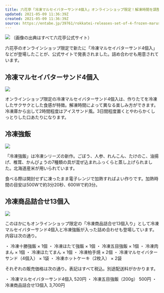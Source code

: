 ```yaml
---
title: 六花亭「冷凍マルセイバターサンド4個入」オンラインショップ限定！解凍時間を調整してアイスサンド風にも楽しめちゃう？
updated: 2021-05-09 11:36:39Z
created: 2021-05-09 11:36:39Z
source: https://entabe.jp/39761/rokkatei-releases-set-of-4-frozen-marusei-butter-sand
---
```


![](https://image.entabe.jp/upload/20210507/images/rokkatei0_1.jpg)
（画像の出典はすべて六花亭公式サイト）

六花亭のオンラインショップ限定で新たに「冷凍マルセイバターサンド4個入」などが登場したことが、公式サイトで発表されました。詰め合わせも用意されています。

##  冷凍マルセイバターサンド4個入

![](https://image.entabe.jp/upload/20210507/images/rokkatei1.jpg)

オンラインショップ限定の冷凍マルセイバターサンド4個入は、作りたてを冷凍したサクサクとした食感が特徴。解凍時間によって異なる楽しみ方ができます。冷凍庫から出して2時間程度はアイスサンド風。3日間程度置くとやわらかくしっとりした口あたりになります。

##  冷凍強飯

![](https://image.entabe.jp/upload/20210507/images/rokkatei2.jpg)

「冷凍強飯」は冷凍シリーズの新作。ごぼう、人参、れんこん、たけのこ、油揚げ、椎茸、かんぴょうの7種類の具が混ぜ込まれふっくらと蒸し上げられました。北海道産米が用いられています。

食べる際は開封せずに凍ったまま電子レンジで加熱すればよい作りです。加熱時間の目安は500Wで約3分20秒、600Wで約3分。

##  冷凍商品詰合せ13個入

![](https://image.entabe.jp/upload/20210507/images/rokkatei3.jpg)

このほかにもオンラインショップ限定の「冷凍商品詰合せ13個入り」として冷凍マルセイバターサンド4個入と冷凍強飯が入った詰め合わせも登場しています。内容は次の通り。

・ 冷凍十勝強飯 × 1個
・ 冷凍ほたて強飯 × 1個
・ 冷凍五目強飯 × 1個
・ 冷凍肉まん × 1個
・ 冷凍ほたてまん × 1個
・ 冷凍柏手焼 × 2個
・ 冷凍マルセイバターサンド（4個入） × 1袋
・ 冷凍ホットケーキ（2枚入） × 2袋

それぞれの販売価格は次の通り。表記はすべて税込。別途配送料がかかります。

・ 冷凍マルセイバターサンド4個入 520円
・ 冷凍五目強飯（200g） 500円
・ 冷凍商品詰合せ13個入 3,700円